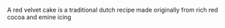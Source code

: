 A red velvet cake is a traditional dutch recipe made originally from rich red cocoa
and emine icing
